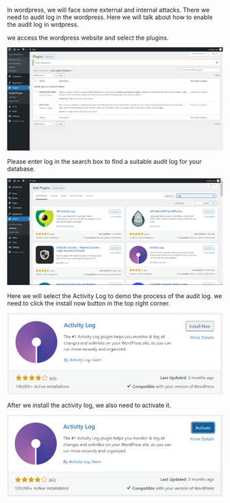 In wordpress, we will face some external and internal attacks. There we need to audit log in the wordpress.
Here we will talk about how to enable the audit log in wrdpress.

we access the wordpress website and select the plugins. 

![gppin1.png](./assets/gppin1.png)

Please enter log in the search box to find a suitable audit log for your database. 

![gppin2.png](./assets/gppin2.png)

Here we will select the Activity Log to demo the process of the audit log. we need to click the install now button in the top right corner.

![gppin3.png](./assets/gppin3.png)

After we install the activity log, we also need to activate it.

![gppin4.png](./assets/gppin4.png)
